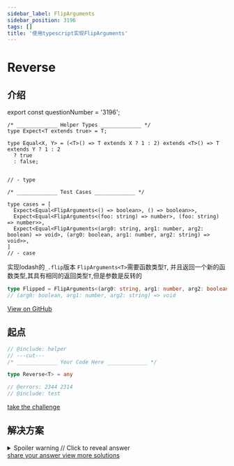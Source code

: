 ```yaml
---
sidebar_label: FlipArguments
sidebar_position: 3196
tags: []
title: '使用typescript实现FlipArguments'
---
```


# Reverse

## 介绍

export const questionNumber = '3196';

```twoslash include helper
/* _____________ Helper Types _____________ */
type Expect<T extends true> = T;

type Equal<X, Y> = (<T>() => T extends X ? 1 : 2) extends <T>() => T extends Y ? 1 : 2
  ? true
  : false;


// - type
```

```twoslash include test
/* _____________ Test Cases _____________ */

type cases = [
  Expect<Equal<FlipArguments<() => boolean>, () => boolean>>,
  Expect<Equal<FlipArguments<(foo: string) => number>, (foo: string) => number>>,
  Expect<Equal<FlipArguments<(arg0: string, arg1: number, arg2: boolean) => void>, (arg0: boolean, arg1: number, arg2: string) => void>>,
]
// - case
```
  实现lodash的`_.flip`版本
  `FlipArguments<T>`需要函数类型`T`, 并且返回一个新的函数类型,其具有相同的返回类型`T`,但是参数是反转的

  ```ts
  type Flipped = FlipArguments<(arg0: string, arg1: number, arg2: boolean) => void>
  // (arg0: boolean, arg1: number, arg2: string) => void
  ```


<span className="badge-links">
  <a className="view" target="\_blank" href={`https://tsch.js.org/${questionNumber}`}>
    View on GitHub
  </a>
</span>

## 起点

```ts twoslash
// @include: helper
// ---cut---
/* _____________ Your Code Here _____________ */

type Reverse<T> = any

// @errors: 2344 2314
// @include: test
```

<span className="badge-links">
  <a
    className="challenge"
    target="\_blank"
    href={`https://tsch.js.org/${questionNumber}/play`}
  >
    take the challenge
  </a>
</span>

## 解决方案

<details>

<summary>Spoiler warning // Click to reveal answer</summary>

```ts twoslash
// @include: helper

// @include: test
// @errors: 2344 2589 2314
/* _____________ Answer Here _____________ */
/// ---cut---

type Reverse<T extends any[]> = T extends [infer F, ...infer Rest]
  ? [...Reverse<Rest>, F]
  : [];


type FlipArguments<T> = T extends (...args: infer Args) => infer R
  ? (...args: Reverse<Args>) => R
  : never;

```




</details>

<span className="badge-links">
  <a
    className="share"
    target="\_blank"
    href={`https://tsch.js.org/${questionNumber}/answer`}
  >
    share your answer
  </a>
  <a
    className="solution"
    target="\_blank"
    href={`https://tsch.js.org/${questionNumber}/solutions`}
  >
    view more solutions
  </a>
</span>
